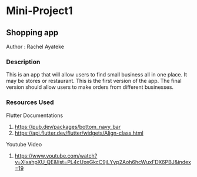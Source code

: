 # Mini-Project1
## Shopping app

Author : Rachel Ayateke

### Description

This is an app that will allow users to find small business all in one place. It may be stores or restaurant. This is the first version of the app. The final version should allow users to make orders from different businesses.

### Resources Used

Flutter Documentations
1. https://pub.dev/packages/bottom_navy_bar
2. https://api.flutter.dev/flutter/widgets/Align-class.html

Youtube Video

1. https://www.youtube.com/watch?v=XIxahpXU_QE&list=PL4cUxeGkcC9jLYyp2Aoh6hcWuxFDX6PBJ&index=19


